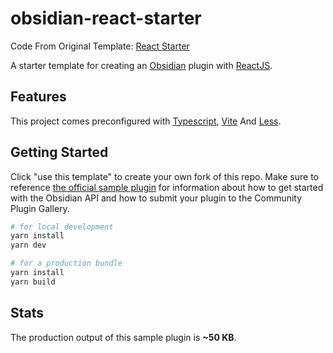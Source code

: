 # obsidian-react-starter

Code From Original Template: [React Starter](https://github.com/obsidian-community/obsidian-react-starter)

A starter template for creating an [Obsidian](https://obsidian.md/) plugin with [ReactJS](https://reactjs.org/).

## Features

This project comes preconfigured with [Typescript](https://www.typescriptlang.org/), [Vite](https://vitejs.dev/) And [Less](https://lesscss.org/).

## Getting Started

Click "use this template" to create your own fork of this repo. Make sure to reference [the official sample plugin](https://github.com/obsidianmd/obsidian-sample-plugin) for information about how to get started with the Obsidian API and how to submit your plugin to the Community Plugin Gallery.

```bash
# for local development
yarn install
yarn dev

# for a production bundle
yarn install
yarn build
```

## Stats

The production output of this sample plugin is **~50 KB**.
